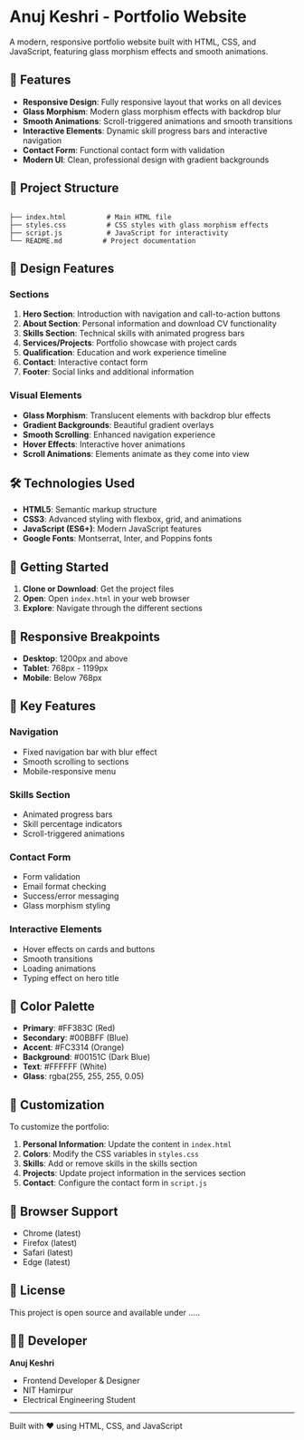 # Anuj Keshri - Portfolio Website

A modern, responsive portfolio website built with HTML, CSS, and JavaScript, featuring glass morphism effects and smooth animations.

## 🚀 Features

- **Responsive Design**: Fully responsive layout that works on all devices
- **Glass Morphism**: Modern glass morphism effects with backdrop blur
- **Smooth Animations**: Scroll-triggered animations and smooth transitions
- **Interactive Elements**: Dynamic skill progress bars and interactive navigation
- **Contact Form**: Functional contact form with validation
- **Modern UI**: Clean, professional design with gradient backgrounds
 
## 📁 Project Structure

```

├── index.html          # Main HTML file
├── styles.css          # CSS styles with glass morphism effects
├── script.js           # JavaScript for interactivity
└── README.md          # Project documentation
```

## 🎨 Design Features

### Sections
1. **Hero Section**: Introduction with navigation and call-to-action buttons
2. **About Section**: Personal information and download CV functionality
3. **Skills Section**: Technical skills with animated progress bars
4. **Services/Projects**: Portfolio showcase with project cards
5. **Qualification**: Education and work experience timeline
6. **Contact**: Interactive contact form
7. **Footer**: Social links and additional information

### Visual Elements
- **Glass Morphism**: Translucent elements with backdrop blur effects
- **Gradient Backgrounds**: Beautiful gradient overlays
- **Smooth Scrolling**: Enhanced navigation experience
- **Hover Effects**: Interactive hover animations
- **Scroll Animations**: Elements animate as they come into view

## 🛠️ Technologies Used

- **HTML5**: Semantic markup structure
- **CSS3**: Advanced styling with flexbox, grid, and animations
- **JavaScript (ES6+)**: Modern JavaScript features
- **Google Fonts**: Montserrat, Inter, and Poppins fonts

## 🚀 Getting Started

1. **Clone or Download**: Get the project files
2. **Open**: Open `index.html` in your web browser
3. **Explore**: Navigate through the different sections

## 📱 Responsive Breakpoints

- **Desktop**: 1200px and above
- **Tablet**: 768px - 1199px
- **Mobile**: Below 768px

## 🎯 Key Features

### Navigation
- Fixed navigation bar with blur effect
- Smooth scrolling to sections
- Mobile-responsive menu

### Skills Section
- Animated progress bars
- Skill percentage indicators
- Scroll-triggered animations

### Contact Form
- Form validation
- Email format checking
- Success/error messaging
- Glass morphism styling

### Interactive Elements
- Hover effects on cards and buttons
- Smooth transitions
- Loading animations
- Typing effect on hero title

## 🎨 Color Palette

- **Primary**: #FF383C (Red)
- **Secondary**: #00BBFF (Blue)
- **Accent**: #FC3314 (Orange)
- **Background**: #00151C (Dark Blue)
- **Text**: #FFFFFF (White)
- **Glass**: rgba(255, 255, 255, 0.05)

## 📝 Customization

To customize the portfolio:

1. **Personal Information**: Update the content in `index.html`
2. **Colors**: Modify the CSS variables in `styles.css`
3. **Skills**: Add or remove skills in the skills section
4. **Projects**: Update project information in the services section
5. **Contact**: Configure the contact form in `script.js`

## 🌟 Browser Support

- Chrome (latest)
- Firefox (latest)
- Safari (latest)
- Edge (latest)

## 📄 License

This project is open source and available under .....
## 👨‍💻 Developer

**Anuj Keshri**
- Frontend Developer & Designer
- NIT Hamirpur
- Electrical Engineering Student

---

Built with ❤️ using HTML, CSS, and JavaScript
